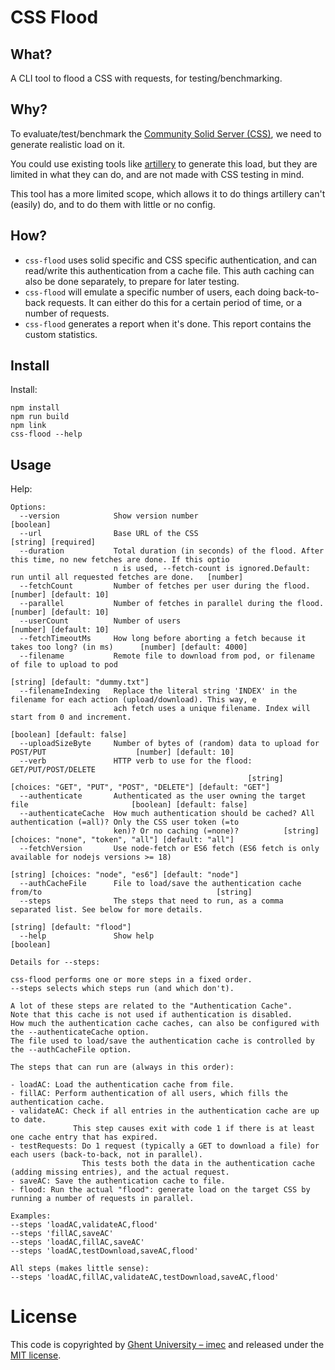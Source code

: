 # CSS Flood

## What?

A CLI tool to flood a CSS with requests, for testing/benchmarking.

## Why?

To evaluate/test/benchmark the [Community Solid Server (CSS)](https://github.com/CommunitySolidServer/CommunitySolidServer), we need to generate realistic load on it.

You could use existing tools like [artillery](https://www.artillery.io/) to generate this load, but they are limited in what they can do, and are not made with CSS testing in mind.

This tool has a more limited scope, which allows it to do things artillery can't (easily) do, and to do them with little or no config.

## How?

- `css-flood` uses solid specific and CSS specific authentication, and can read/write this authentication from a cache file. This auth caching can also be done separately, to prepare for later testing.
- `css-flood` will emulate a specific number of users, each doing back-to-back requests. It can either do this for a certain period of time, or a number of requests.
- `css-flood` generates a report when it's done. This report contains the custom statistics.

## Install

Install:

```
npm install
npm run build
npm link
css-flood --help
```

## Usage

Help:

```
Options:
  --version            Show version number                                                                     [boolean]
  --url                Base URL of the CSS                                                           [string] [required]
  --duration           Total duration (in seconds) of the flood. After this time, no new fetches are done. If this optio
                       n is used, --fetch-count is ignored.Default: run until all requested fetches are done.   [number]
  --fetchCount         Number of fetches per user during the flood.                               [number] [default: 10]
  --parallel           Number of fetches in parallel during the flood.                            [number] [default: 10]
  --userCount          Number of users                                                            [number] [default: 10]
  --fetchTimeoutMs     How long before aborting a fetch because it takes too long? (in ms)      [number] [default: 4000]
  --filename           Remote file to download from pod, or filename of file to upload to pod
                                                                                         [string] [default: "dummy.txt"]
  --filenameIndexing   Replace the literal string 'INDEX' in the filename for each action (upload/download). This way, e
                       ach fetch uses a unique filename. Index will start from 0 and increment.
                                                                                              [boolean] [default: false]
  --uploadSizeByte     Number of bytes of (random) data to upload for POST/PUT                    [number] [default: 10]
  --verb               HTTP verb to use for the flood: GET/PUT/POST/DELETE
                                                     [string] [choices: "GET", "PUT", "POST", "DELETE"] [default: "GET"]
  --authenticate       Authenticated as the user owning the target file                       [boolean] [default: false]
  --authenticateCache  How much authentication should be cached? All authentication (=all)? Only the CSS user token (=to
                       ken)? Or no caching (=none)?          [string] [choices: "none", "token", "all"] [default: "all"]
  --fetchVersion       Use node-fetch or ES6 fetch (ES6 fetch is only available for nodejs versions >= 18)
                                                                     [string] [choices: "node", "es6"] [default: "node"]
  --authCacheFile      File to load/save the authentication cache from/to                                       [string]
  --steps              The steps that need to run, as a comma separated list. See below for more details.
                                                                                             [string] [default: "flood"]
  --help               Show help                                                                               [boolean]

Details for --steps:

css-flood performs one or more steps in a fixed order.
--steps selects which steps run (and which don't).

A lot of these steps are related to the "Authentication Cache".
Note that this cache is not used if authentication is disabled.
How much the authentication cache caches, can also be configured with the --authenticateCache option.
The file used to load/save the authentication cache is controlled by the --authCacheFile option.

The steps that can run are (always in this order):

- loadAC: Load the authentication cache from file.
- fillAC: Perform authentication of all users, which fills the authentication cache.
- validateAC: Check if all entries in the authentication cache are up to date.
              This step causes exit with code 1 if there is at least one cache entry that has expired.
- testRequests: Do 1 request (typically a GET to download a file) for each users (back-to-back, not in parallel).
                This tests both the data in the authentication cache (adding missing entries), and the actual request.
- saveAC: Save the authentication cache to file.
- flood: Run the actual "flood": generate load on the target CSS by running a number of requests in parallel.

Examples:
--steps 'loadAC,validateAC,flood'
--steps 'fillAC,saveAC'
--steps 'loadAC,fillAC,saveAC'
--steps 'loadAC,testDownload,saveAC,flood'

All steps (makes little sense):
--steps 'loadAC,fillAC,validateAC,testDownload,saveAC,flood'

```

# License

This code is copyrighted by [Ghent University – imec](http://idlab.ugent.be/) and released under the [MIT license](http://opensource.org/licenses/MIT).
